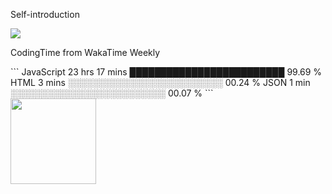 <div align="left" id="self-introduction">
  <p>Self-introduction </p>
<img src="https://metrics.lecoq.io/Godisbilly?template=classic&config.timezone=Asia%2FShanghai">
</div>
<div id="wakatime-weekly">
  <p>CodingTime from WakaTime Weekly</p>
<!--START_SECTION:waka-->
  ```  
  JavaScript   23 hrs 17 mins  █████████████████████████   99.69 %   
  HTML         3 mins          ░░░░░░░░░░░░░░░░░░░░░░░░░   00.24 %   
  JSON         1 min           ░░░░░░░░░░░░░░░░░░░░░░░░░   00.07 % 
  ```
<!--END_SECTION:waka-->
</div>
<div align="left">
    <img height="137px" src="https://github-readme-stats.vercel.app/api?username=Godisbilly&hide_title=true&hide_border=true&show_icons=trueline_height=21&text_color=000&icon_color=000&bg_color=0,ea6161,ffc64d,fffc4d,52fa5a&theme=graywhite" />
</div>
